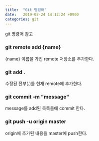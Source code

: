 ```yaml
---
title:  "Git 명령어"
date:   2019-02-24 14:12:24 +0900
categories: git
---
```


git 명령어 참고

### git remote add {name}

{name} 이름을 가진 remote 저장소를 추가한다.

### git add .

수정된 전부(.)를 현재 remote에 추가한다.

### git commit -m "message"

message를 add된 목록들에 commit 한다.

### git push -u origin master

origin에 추가된 내용을 master에 push한다.